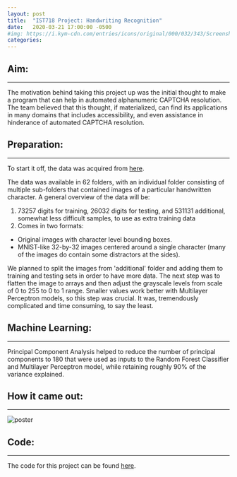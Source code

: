 ```yaml
---
layout: post
title:  "IST718 Project: Handwriting Recognition"
date:   2020-03-21 17:00:00 -0500
#img: https://i.kym-cdn.com/entries/icons/original/000/032/343/Screenshot_3.jpg
categories:
---
```


Aim:
----------
----------

The motivation behind taking this project up was the initial thought to make a program that can help in automated alphanumeric CAPTCHA resolution. The team believed that this thought, if materialized, can find its applications in many domains that includes accessibility, and even assistance in hinderance of automated CAPTCHA resolution.


Preparation:
----------
----------

To start it off, the data was acquired from [here][1].

The data was available in 62 folders, with an individual folder consisting of multiple sub-folders that contained images of a particular handwritten character. A general overview of the data will be:

1. 73257 digits for training, 26032 digits for testing, and 531131 additional, somewhat less difficult samples, to use as extra training data
2. Comes in two formats:
  * Original images with character level bounding boxes.
  * MNIST-like 32-by-32 images centered around a single character (many of the images do contain some distractors at the sides).

We planned to split the images from 'additional' folder and adding them to training and testing sets in order to have more data. The next step was to flatten the image to arrays and then adjust the grayscale levels from scale of 0 to 255 to 0 to 1 range. Smaller values work better with Multilayer Perceptron models, so this step was crucial. It was, tremendously complicated and time consuming, to say the least.

Machine Learning:
----------
----------
 Principal Component Analysis helped to reduce the number of principal components to 180 that were used as inputs to the Random Forest Classifier and Multilayer Perceptron model, while retaining roughly 90% of the variance explained.

How it came out:
----------
----------

![poster](/vijetmuley/assets/IST718_Final_Poster.jpg)

Code:
----------
----------

The code for this project can be found [here][2].

[1]: http://ufldl.stanford.edu/housenumbers/
[2]: https://github.com/vijetmuley/IST718

